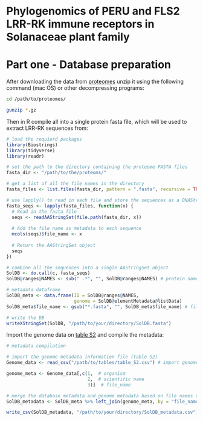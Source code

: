 # Phylogenomics of PERU and FLS2 LRR-RK immune receptors in Solanaceae plant family
# Part one - Database preparation

After downloading the data from [proteomes](/proteomes) unzip it using the following command (mac OS) or other decompressing programs:

```bash 
cd /path/to/proteomes/ 

gunzip *.gz
```

Then in R compile all into a single protein fasta file, which will be used to extract LRR-RK sequences from:

```R
# load the requierd packages
library(Biostrings)
library(tidyverse)
library(readr)

# set the path to the directory containing the proteome FASTA files
fasta_dir <- "/path/to/the/proteoms/"

# get a list of all the file names in the directory
fasta_files <- list.files(fasta_dir, pattern = ".fasta", recursive = TRUE)

# use lapply() to read in each file and store the sequences as a DNAStringSet object
fasta_seqs <- lapply(fasta_files, function(x) {
  # Read in the fasta file
  seqs <- readAAStringSet(file.path(fasta_dir, x))
  
  # Add the file name as metadata to each sequence
  mcols(seqs)$file_name <- x
  
  # Return the AAStringSet object
  seqs
})

# combine all the sequences into a single AAStringSet object
SolDB <- do.call(c, fasta_seqs)
SolDB@ranges@NAMES <- sub(" .*", "", SolDB@ranges@NAMES) # protein name clean-up

# metadata dataframe
SolDB_meta <- data.frame(ID = SolDB@ranges@NAMES,
                         genome = SolDB@elementMetadata@listData)
SolDB_meta$file_name <- gsub("*.fasta", "", SolDB_meta$file_name) # file name clean-up

# write the DB
writeXStringSet(SolDB, "/path/to/your/directory/SolDB.fasta")
```

Import the genome data on [table S2](/tables/table_S2.csv) and compile the metadata:

```R
# metadata compilation

# import the genome metadata information file (table S2)
Genome_data <- read_csv("/path/to/tables/table_S2.csv") # import genome metadata

genome_meta <- Genome_data[,c(1,  # organism
                              2,  # scientific name
                              3)]  # file_name

# merge the database metadata and genome metadata based on file names to have everything all together
SolDB_metadata <- SolDB_meta %>% left_join(genome_meta, by = "file_name")

write_csv(SolDB_metadata, "/path/to/your/directory/SolDB_metadata.csv") # export if you like
```

